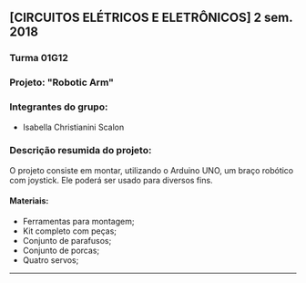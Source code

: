 ## [CIRCUITOS ELÉTRICOS E ELETRÔNICOS] 2 sem. 2018

### Turma 01G12
### Projeto: "Robotic Arm"
### Integrantes do grupo:

* Isabella Christianini Scalon

### Descrição resumida do projeto:
O projeto consiste em montar, utilizando o Arduino UNO, um braço robótico com joystick. Ele poderá ser usado para diversos fins.
#### Materiais:
* Ferramentas para montagem;
* Kit completo com peças;
* Conjunto de parafusos;   
* Conjunto de porcas;
* Quatro servos;
_______________________________________
